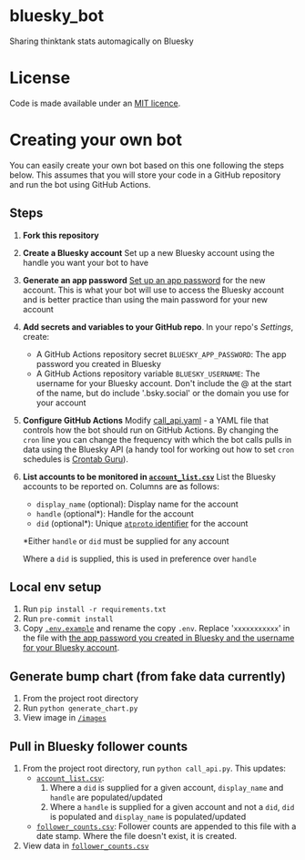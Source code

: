 # bluesky_bot
Sharing thinktank stats automagically on Bluesky

# License
Code is made available under an [MIT licence](LICENSE).

# Creating your own bot
You can easily create your own bot based on this one following the steps below. This assumes that you will store your code in a GitHub repository and run the bot using GitHub Actions.

## Steps
1. **Fork this repository**
1. **Create a Bluesky account** Set up a new Bluesky account using the handle you want your bot to have
1. **Generate an app password** [Set up an app password](https://bsky.app/settings/app-passwords) for the new account. This is what your bot will use to access the Bluesky account and is better practice than using the main password for your new account
1. **Add secrets and variables to your GitHub repo**. In your repo's _Settings_, create:
    - A GitHub Actions repository secret `BLUESKY_APP_PASSWORD`: The app password you created in Bluesky
    - A GitHub Actions repository variable `BLUESKY_USERNAME`: The username for your Bluesky account. Don't include the @ at the start of the name, but do include '.bsky.social' or the domain you use for your account
1. **Configure GitHub Actions** Modify [call_api.yaml](.github\workflows\call_api.yaml) - a YAML file that controls how the bot should run on GitHub Actions. By changing the `cron` line you can change the frequency with which the bot calls pulls in data using the Bluesky API (a handy tool for working out how to set `cron` schedules is [Crontab Guru](https://crontab.guru/)).
1. **List accounts to be monitored in [`account_list.csv`](/data/account_list.csv)** List the Bluesky accounts to be reported on. Columns are as follows:
    - `display_name` (optional): Display name for the account
    - `handle` (optional*): Handle for the account
    - `did` (optional*): Unique [`atproto` identifier](https://atproto.com/specs/did_) for the account

    *Either `handle` or `did` must be supplied for any account

    Where a `did` is supplied, this is used in preference over `handle`

## Local env setup
1. Run `pip install -r requirements.txt`
1. Run `pre-commit install`
1. Copy [`.env.example`](.env.example) and rename the copy `.env`. Replace '`xxxxxxxxxxx`' in the file with [the app password you created in Bluesky and the username for your Bluesky account](#steps).

## Generate bump chart (from fake data currently)
1. From the project root directory
2. Run `python generate_chart.py`
3. View image in [`/images`](./images)

## Pull in Bluesky follower counts
1. From the project root directory, run `python call_api.py`. This updates:
    - [`account_list.csv`](/data/account_list.csv):
        1. Where a `did` is supplied for a given account, `display_name` and `handle` are populated/updated
        2. Where a `handle` is supplied for a given account and not a `did`, `did` is populated and `display_name` is populated/updated
    - [`follower_counts.csv`](/data/follower_counts.csv): Follower counts are appended to this file with a date stamp. Where the file doesn't exist, it is created.
1. View data in [`follower_counts.csv`](/data/follower_counts.csv)

